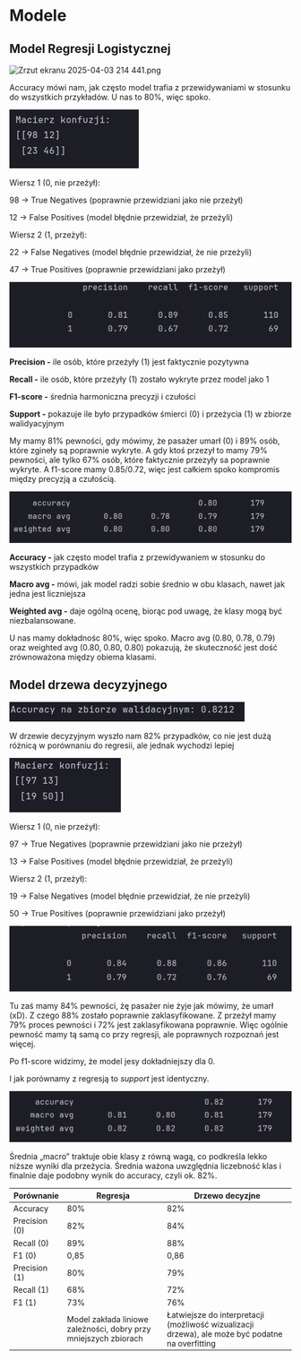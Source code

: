# Modele

## Model Regresji Logistycznej

![Zrzut ekranu 2025-04-03 214
441.png](images/Zrzut%20ekranu%202025-04-03%20214441.png)

Accuracy mówi nam, jak często model trafia z przewidywaniami w stosunku do wszystkich przykładów. U nas to 80%, więc spoko.

![Zrzut ekranu 2025-04-03 214913.png](images/Zrzut%20ekranu%202025-04-03%20214913.png)

Wiersz 1 (0, nie przeżył):

98 → True Negatives (poprawnie przewidziani jako nie przeżył)

12 → False Positives (model błędnie przewidział, że przeżyli)

Wiersz 2 (1, przeżył):

22 → False Negatives (model błędnie przewidział, że nie przeżyli)

47 → True Positives (poprawnie przewidziani jako przeżył)

![Zrzut ekranu 2025-04-03 215339.png](images/Zrzut%20ekranu%202025-04-03%20215339.png)

**Precision -** ile osób, które przeżyły (1) jest faktycznie pozytywna

**Recall  -** ile osób, które przeżyły (1) zostało wykryte przez model jako 1

**F1-score -** średnia harmoniczna precyzji i czułości

**Support -** pokazuje ile było przypadków śmierci (0) i przeżycia (1) w zbiorze walidyacyjnym

My mamy 81% pewności, gdy mówimy, że pasażer umarł (0) i 89% osób, które zgineły są poprawnie wykryte. A gdy ktoś przezył to mamy 79% pewności, ale tylko 67% osób, które faktycznie przezyły sa poprawnie wykryte.
A f1-score mamy 0.85/0.72, więc jest całkiem spoko kompromis między precyzją a czułością.

![Zrzut ekranu 2025-04-03 215343.png](images/Zrzut%20ekranu%202025-04-03%20215343.png)

**Accuracy -** jak często model trafia z przewidywaniem w stosunku do wszystkich przypadków

**Macro avg -** mówi, jak model radzi sobie średnio w obu klasach, nawet jak jedna jest liczniejsza

**Weighted avg  -** daje ogólną ocenę, biorąc pod uwagę, że klasy mogą być niezbalansowane.

U nas mamy dokładnośc 80%, więc spoko. Macro avg (0.80, 0.78, 0.79) oraz weighted avg (0.80, 0.80, 0.80) pokazują, że skuteczność jest dość zrównoważona między obiema klasami.

## Model drzewa decyzyjnego

![Zrzut ekranu 2025-04-04 111018.png](images/Zrzut%20ekranu%202025-04-04%20111018.png)

W drzewie decyzyjnym wyszło nam 82% przypadków, co nie jest dużą różnicą w porównaniu do regresii, ale jednak wychodzi lepiej

![Zrzut ekranu 2025-04-04 111022.png](images/Zrzut%20ekranu%202025-04-04%20111022.png)

Wiersz 1 (0, nie przeżył):

97 → True Negatives (poprawnie przewidziani jako nie przeżył)

13 → False Positives (model błędnie przewidział, że przeżyli)

Wiersz 2 (1, przeżył):

19 → False Negatives (model błędnie przewidział, że nie przeżyli)

50 → True Positives (poprawnie przewidziani jako przeżył)

![Zrzut ekranu 2025-04-04 111028.png](images/Zrzut%20ekranu%202025-04-04%20111028.png)

Tu zaś mamy 84% pewności, żę pasażer nie żyje jak mówimy, że umarł (xD). Z czego 88% zostało poprawnie zaklasyfikowane.
Z przeżył mamy 79% proces pewności i 72% jest zaklasyfikowana poprawnie. Więc ogólnie pewność mamy tą samą co przy regresji, ale poprawnych rozpoznań jest więcej.

Po f1-score widzimy, że model jesy dokładniejszy dla 0.

I jak porównamy z regresją to _support_ jest identyczny.

![Zrzut ekranu 2025-04-04 111033.png](images/Zrzut%20ekranu%202025-04-04%20111033.png)

Średnia „macro” traktuje obie klasy z równą wagą, co podkreśla lekko niższe wyniki dla przeżycia. Średnia ważona uwzględnia liczebność klas i finalnie daje podobny wynik do accuracy, czyli ok. 82%.


| Porównanie    | Regresja | Drzewo decyzjne |
|---------------| ---- | ----------- |
| Accuracy      | 80%  | 82%         |
| Precision (0) | 82%  | 84%         |
| Recall (0)    | 89%  | 88%         |
| F1 (0)        | 0,85 | 0,86        |
| Precision (1) | 80%  | 79%         |
| Recall (1)    | 68%  | 72%         |
| F1 (1)        | 73%  | 76%         |
|               |    Model zakłada liniowe zależności, dobry przy mniejszych zbiorach  | Łatwiejsze do interpretacji (możliwość wizualizacji drzewa), ale może być podatne na overfitting            |

